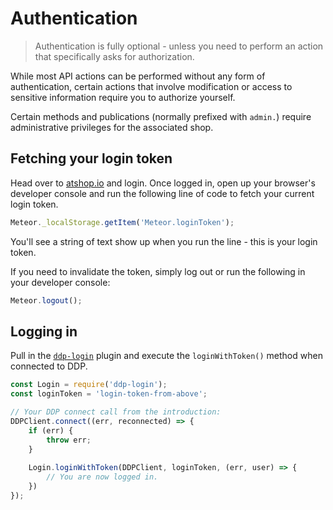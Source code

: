 # Authentication
> Authentication is fully optional - unless you need to perform an action that specifically asks for authorization.

While most API actions can be performed without any form of authentication, certain actions that involve modification
or access to sensitive information require you to authorize yourself.

Certain methods and publications (normally prefixed with `admin.`) require administrative privileges for the
associated shop.

## Fetching your login token
Head over to [atshop.io](https://atshop.io) and login. Once logged in, open up your browser's developer console and
run the following line of code to fetch your current login token.
```js
Meteor._localStorage.getItem('Meteor.loginToken');
```
You'll see a string of text show up when you run the line - this is your login token.

If you need to invalidate the token, simply log out or run the following in your developer console:
```js
Meteor.logout();
``` 

## Logging in
Pull in the [`ddp-login`](https://github.com/vsivsi/ddp-login#ddp-login) plugin and execute the 
`loginWithToken()` method when connected to DDP.
```js
const Login = require('ddp-login');
const loginToken = 'login-token-from-above';

// Your DDP connect call from the introduction:
DDPClient.connect((err, reconnected) => {
    if (err) {
        throw err;
    }
    
    Login.loginWithToken(DDPClient, loginToken, (err, user) => {
        // You are now logged in.
    })
});
```